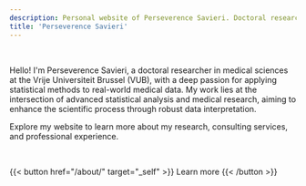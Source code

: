 ```yaml
---
description: Personal website of Perseverence Savieri. Doctoral researcher and principal statistical consultant at Vrije Universiteit Brussels (VUB)
title: 'Perseverence Savieri'
---
```


<br>

Hello! I'm Perseverence Savieri, a doctoral researcher in medical sciences at the Vrije Universiteit Brussel (VUB), with a deep passion for applying statistical methods to real-world medical data. My work lies at the intersection of advanced statistical analysis and medical research, aiming to enhance the scientific process through robust data interpretation.

Explore my website to learn more about my research, consulting services, and professional experience.

<br>

{{< button href="/about/" target="_self" >}}
Learn more
{{< /button >}}